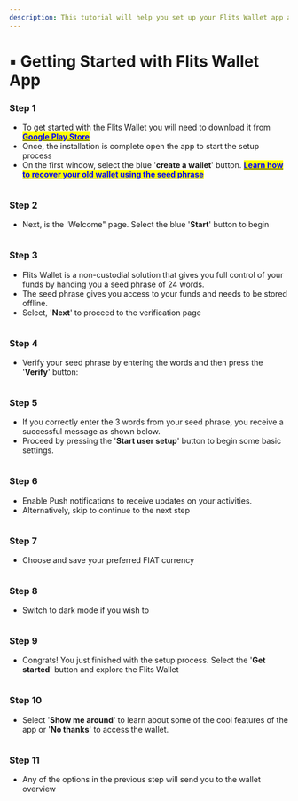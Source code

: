 ```yaml
---
description: This tutorial will help you set up your Flits Wallet app as a first-time user.
---
```


# ▪ Getting Started with Flits Wallet App

### Step 1

* To get started with the Flits Wallet you will need to download it from [<mark style="color:blue;">**Google Play Store**</mark>](https://play.google.com/store/apps/details?id=app.flitsnode.flits\&pli=1)
* Once, the installation is complete open the app to start the setup process
* On the first window, select the blue '**create a wallet**' button. [<mark style="color:blue;">**Learn how to recover your old wallet using the seed phrase**</mark>](how-to-recover-an-old-wallet-using-the-seed-phrase.md)

<figure><img src="../../.gitbook/assets/1ready to start.jpg" alt=""><figcaption></figcaption></figure>

### Step 2

* Next, is the 'Welcome" page. Select the blue '**Start**' button to begin

<figure><img src="../../.gitbook/assets/2welcome to flits.jpg" alt=""><figcaption></figcaption></figure>

### Step 3

* Flits Wallet is a non-custodial solution that gives you full control of your funds by handing you a seed phrase of 24 words.
* The seed phrase gives you access to your funds and needs to be stored offline.
* Select, '**Next**' to proceed to the verification page

<figure><img src="../../.gitbook/assets/3seed phrase.jpg" alt=""><figcaption></figcaption></figure>

### Step 4

* Verify your seed phrase by entering the words and then press the '**Verify**' button:

<figure><img src="../../.gitbook/assets/4verify your seed.jpg" alt=""><figcaption></figcaption></figure>

### Step 5

* If you correctly enter the 3 words from your seed phrase, you receive a successful message as shown below.
* Proceed by pressing the '**Start user setup**' button to begin some basic settings.

<figure><img src="../../.gitbook/assets/5seucess.jpg" alt=""><figcaption></figcaption></figure>

### Step 6

* Enable Push notifications to receive updates on your activities.
* Alternatively, skip to continue to the next step

<figure><img src="../../.gitbook/assets/6push notification.jpg" alt=""><figcaption></figcaption></figure>

### Step 7

* Choose and save your preferred FIAT currency

<figure><img src="../../.gitbook/assets/7fiat.jpg" alt=""><figcaption></figcaption></figure>

### Step 8

* Switch to dark mode if you wish to&#x20;

<figure><img src="../../.gitbook/assets/8dark mode.jpg" alt=""><figcaption></figcaption></figure>

### Step 9

* Congrats! You just finished with the setup process. Select the '**Get started**' button and explore the Flits Wallet

<figure><img src="../../.gitbook/assets/9start.jpg" alt=""><figcaption></figcaption></figure>

### Step 10

* Select '**Show me around**' to learn about some of the cool features of the app or '**No thanks**' to access the wallet.

<figure><img src="../../.gitbook/assets/10intro.jpg" alt=""><figcaption></figcaption></figure>

### Step 11

* Any of the options in the previous step will send you to the wallet overview

<figure><img src="../../.gitbook/assets/wallet overview (2).jpg" alt=""><figcaption></figcaption></figure>
